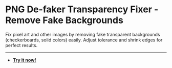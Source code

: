 # PNG De-faker Transparency Fixer - Remove Fake Backgrounds

Fix pixel art and other images by removing fake transparent backgrounds (checkerboards, solid colors) easily. Adjust tolerance and shrink edges for perfect results.

---

* **[Try it now!](https://pirillo.com/arcade/png-defaker.html)**
